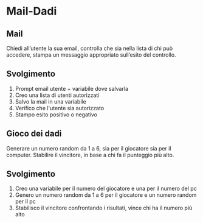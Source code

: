 Mail-Dadi
===
## Mail <br>
Chiedi all’utente la sua email,
controlla che sia nella lista di chi può accedere, stampa un messaggio appropriato sull’esito del controllo.
## Svolgimento
1. Prompt email utente + variabile dove salvarla
2. Creo una lista di utenti autorizzati
3. Salvo la mail in una variabile
4. Verifico che l'utente sia autorizzato
5. Stampo esito positivo o negativo





## Gioco dei dadi <br>
Generare un numero random da 1 a 6, sia per il giocatore sia per il computer.
Stabilire il vincitore, in base a chi fa il punteggio più alto.
## Svolgimento
1. Creo una variabile per il numero del giocatore e una per il numero del pc
2. Genero un numero random da 1 a 6 per il giocatore e un numero random per il pc
3. Stabilisco il vincitore confrontando i risultati, vince chi ha il numero più alto